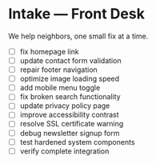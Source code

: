 # Intake — Front Desk
We help neighbors, one small fix at a time.

- [ ] fix homepage link
- [ ] update contact form validation
- [ ] repair footer navigation
- [ ] optimize image loading speed
- [ ] add mobile menu toggle
- [ ] fix broken search functionality
- [ ] update privacy policy page
- [ ] improve accessibility contrast
- [ ] resolve SSL certificate warning
- [ ] debug newsletter signup form
- [ ] test hardened system components
- [ ] verify complete integration
